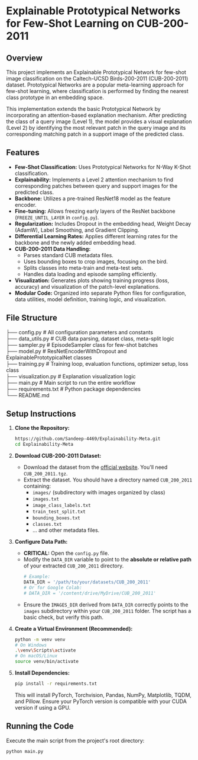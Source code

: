 # Explainable Prototypical Networks for Few-Shot Learning on CUB-200-2011

## Overview

This project implements an Explainable Prototypical Network for few-shot image classification on the Caltech-UCSD Birds-200-2011 (CUB-200-2011) dataset. Prototypical Networks are a popular meta-learning approach for few-shot learning, where classification is performed by finding the nearest class prototype in an embedding space.

This implementation extends the basic Prototypical Network by incorporating an attention-based explanation mechanism. After predicting the class of a query image (Level 1), the model provides a visual explanation (Level 2) by identifying the most relevant patch in the query image and its corresponding matching patch in a support image of the predicted class.

## Features

*   **Few-Shot Classification:** Uses Prototypical Networks for N-Way K-Shot classification.
*   **Explainability:** Implements a Level 2 attention mechanism to find corresponding patches between query and support images for the predicted class.
*   **Backbone:** Utilizes a pre-trained ResNet18 model as the feature encoder.
*   **Fine-tuning:** Allows freezing early layers of the ResNet backbone (`FREEZE_UNTIL_LAYER` in `config.py`).
*   **Regularization:** Includes Dropout in the embedding head, Weight Decay (AdamW), Label Smoothing, and Gradient Clipping.
*   **Differential Learning Rates:** Applies different learning rates for the backbone and the newly added embedding head.
*   **CUB-200-2011 Data Handling:**
    *   Parses standard CUB metadata files.
    *   Uses bounding boxes to crop images, focusing on the bird.
    *   Splits classes into meta-train and meta-test sets.
    *   Handles data loading and episode sampling efficiently.
*   **Visualization:** Generates plots showing training progress (loss, accuracy) and visualization of the patch-level explanations.
*   **Modular Code:** Organized into separate Python files for configuration, data utilities, model definition, training logic, and visualization.

## File Structure
├── config.py # All configuration parameters and constants\
├── data_utils.py # CUB data parsing, dataset class, meta-split logic\
├── sampler.py # EpisodeSampler class for few-shot batches\
├── model.py # ResNetEncoderWithDropout and ExplainablePrototypicalNet classes\
├── training.py # Training loop, evaluation functions, optimizer setup, loss class\
├── visualization.py # Explanation visualization logic\
├── main.py # Main script to run the entire workflow\
├── requirements.txt # Python package dependencies\
└── README.md 



## Setup Instructions

1.  **Clone the Repository:**
    ```bash
    https://github.com/Sandeep-4469/Explainability-Meta.git
    cd Explainability-Meta
    ```

2.  **Download CUB-200-2011 Dataset:**
    *   Download the dataset from the [official website](http://www.vision.caltech.edu/visipedia/CUB-200-2011.html). You'll need `CUB_200_2011.tgz`.
    *   Extract the dataset. You should have a directory named `CUB_200_2011` containing:
        *   `images/` (subdirectory with images organized by class)
        *   `images.txt`
        *   `image_class_labels.txt`
        *   `train_test_split.txt`
        *   `bounding_boxes.txt`
        *   `classes.txt`
        *   ... and other metadata files.

3.  **Configure Data Path:**
    *   **CRITICAL:** Open the `config.py` file.
    *   Modify the `DATA_DIR` variable to point to the **absolute or relative path** of your extracted `CUB_200_2011` directory.
        ```python
        # Example:
        DATA_DIR = '/path/to/your/datasets/CUB_200_2011'
        # Or for Google Colab:
        # DATA_DIR = '/content/drive/MyDrive/CUB_200_2011'
        ```
    *   Ensure the `IMAGES_DIR` derived from `DATA_DIR` correctly points to the `images` subdirectory within your `CUB_200_2011` folder. The script has a basic check, but verify this path.

4.  **Create a Virtual Environment (Recommended):**
    ```bash
    python -m venv venv
    # On Windows
    .\venv\Scripts\activate
    # On macOS/Linux
    source venv/bin/activate
    ```

5.  **Install Dependencies:**
    ```bash
    pip install -r requirements.txt
    ```
    This will install PyTorch, Torchvision, Pandas, NumPy, Matplotlib, TQDM, and Pillow. Ensure your PyTorch version is compatible with your CUDA version if using a GPU.

## Running the Code

Execute the main script from the project's root directory:

```bash
python main.py
